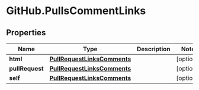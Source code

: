 # GitHub.PullsCommentLinks

## Properties

Name | Type | Description | Notes
------------ | ------------- | ------------- | -------------
**html** | [**PullRequestLinksComments**](PullRequestLinksComments.md) |  | [optional] 
**pullRequest** | [**PullRequestLinksComments**](PullRequestLinksComments.md) |  | [optional] 
**self** | [**PullRequestLinksComments**](PullRequestLinksComments.md) |  | [optional] 


